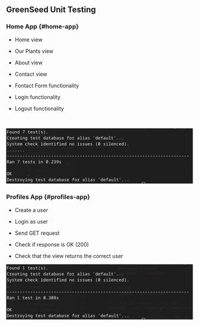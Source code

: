 ## GreenSeed Unit Testing

### Home App {#home-app}

* Home view

* Our Plants view

* About view

* Contact view

* Fontact Form functionality

* Login functionality

* Logout functionality

<br>

![Screenshot of GreenSeed website](../static/image/unit_testing/unit-test-home.png)


### Profiles App {#profiles-app}

* Create a user

* Login as user

* Send GET request

* Check if response is OK (200)

* Check that the view returns the correct user

![Screenshot of GreenSeed website](../static/image/unit_testing/unit-test-profiles.png)